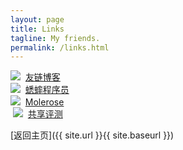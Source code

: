 ```yaml
---
layout: page
title: Links
tagline: My friends.
permalink: /links.html
---
```


<div class="link-chip">
  <img src="http://emlog.club/logo.jpg" class="link-chip-icon">
  <a target="_blank" class="link-chip-title" href="http://emlog.club/">友链博客</a>
</div>

<div class="link-chip">
  <img src="http://www.huisai.top/usr/files/icon.jpg" class="link-chip-icon" style="margin-left: -4px">
  <a target="_blank" class="link-chip-title" href="http://www.huisai.top">蟋蟀程序员</a>
</div>

<div class="link-chip">
  <img src="http://www.molerose.com/usr/themes/molerose/images/400-400.jpg" class="link-chip-icon" style="margin-left: -4px">
  <a target="_blank" class="link-chip-title" href="http://www.molerose.com/">Molerose</a>
</div>

<div class="link-chip">
  <img src="https://ogays.club/" class="link-chip-icon">
  <a target="_blank" class="link-chip-title" href="http://emlog.club/">共享评测</a>
</div>

[返回主页]({{ site.url }}{{ site.baseurl }})
